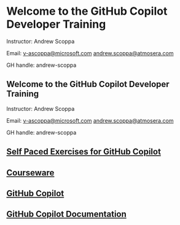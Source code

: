 # Welcome to the GitHub Copilot Developer Training

Instructor: Andrew Scoppa

Email: v-ascoppa@microsoft.com andrew.scoppa@atmosera.com

GH handle:  andrew-scoppa

## Welcome to the GitHub Copilot Developer Training

Instructor: Andrew Scoppa

Email: v-ascoppa@microsoft.com andrew.scoppa@atmosera.com

GH handle:  andrew-scoppa

## [Self Paced Exercises for GitHub Copilot](https://github.com/Atmosera-CoPilot-Dev/self-paced)


## [Courseware](https://github.com/Atmosera-CoPilot-Dev/self-paced/blob/main/en-v2-github-copilot-developer.pdf)


## [GitHub Copilot](https://copilot.github.com/)


## [GitHub Copilot Documentation](https://copilot.github.com/docs/)









